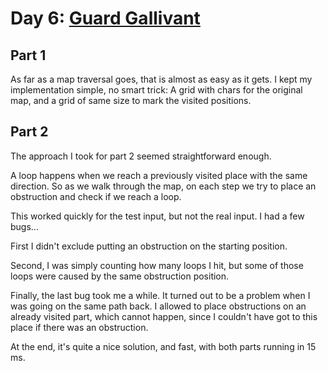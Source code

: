 # Day 6: [Guard Gallivant](https://adventofcode.com/2024/day/6)

## Part 1

As far as a map traversal goes, that is almost as easy as it gets. I kept my implementation simple, no smart trick: A grid with chars for the original map, and a grid of same size to mark the visited positions.

## Part 2

The approach I took for part 2 seemed straightforward enough.

A loop happens when we reach a previously visited place with the same direction.
So as we walk through the map, on each step we try to place an obstruction and check if we reach a loop.

This worked quickly for the test input, but not the real input. I had a few bugs...

First I didn't exclude putting an obstruction on the starting position.

Second, I was simply counting how many loops I hit, but some of those loops were caused by the same obstruction position.

Finally, the last bug took me a while. It turned out to be a problem when I was going on the same path back. I allowed to place obstructions on an already visited part, which cannot happen, since I couldn't have got to this place if there was an obstruction.

At the end, it's quite a nice solution, and fast, with both parts running in 15 ms.